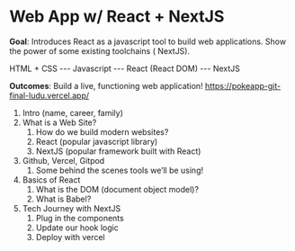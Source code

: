 # Web App w/ React + NextJS

**Goal**: Introduces React as a javascript tool to build web applications. Show the power of some existing toolchains (
NextJS).

HTML + CSS --- Javascript --- React (React DOM) --- NextJS

**Outcomes**: Build a live, functioning web application! https://pokeapp-git-final-ludu.vercel.app/

1. Intro (name, career, family)
2. What is a Web Site?
   1. How do we build modern websites?
   2. React (popular javascript library)
   3. NextJS (popular framework built with React)
3. Github, Vercel, Gitpod
   1. Some behind the scenes tools we’ll be using!
4. Basics of React
   1. What is the DOM (document object model)?
   2. What is Babel?
5. Tech Journey with NextJS
   1. Plug in the components
   2. Update our hook logic
   3. Deploy with vercel
